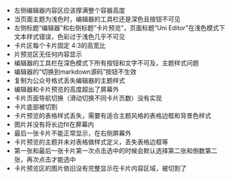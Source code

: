 
- 左侧编辑器内容区应该撑满整个容器高度
- 当页面主题为浅色时，编辑器的工具栏还是深色且按钮不可见
- 左侧标题“编辑器”和右侧标题“卡片预览”，页面标题“Uni Editor”在浅色模式下文本样式错误，色彩过于浅色几乎不可见
- 卡片区每个卡片固定 4:3的高宽比
- 片预览区无任何内容显示
- 编辑器的工具栏在深色模式下所有按钮和文字不可及，主题样式问题
- 编辑器的“切换到markdown源码”按钮不生效
- 复制为公众号格式丢失编辑器的主题样式
- 编辑器和卡片预览的高度超出了屏幕外
- 卡片页面导航切换（滑动切换不同卡片页数）没有实现
- 卡片底部被切割
- 卡片预览的表格样式丢失，需要有适合主题风格的表格边框和背景色样式
- 图片并没有将长边fit在屏幕内
- 最后一张卡片不能正常显示，在右侧屏幕外
- 卡片预览的主题并未对表格做样式定义，丢失表格边框等
- 第一张和最后一张卡片第一次点击选中的时候会默认选择第二张和倒数第二张，再次点击才能选中
- 卡片预览区的图片依旧没有完整显示在卡片内容区域，被切割了